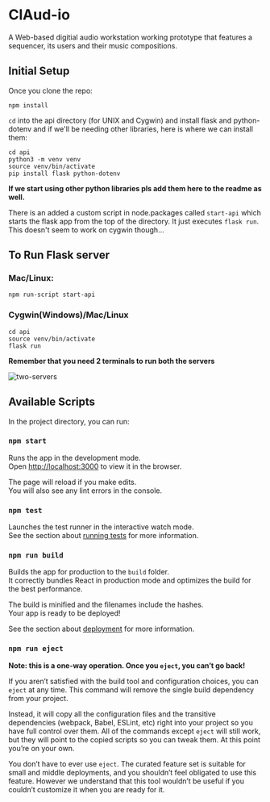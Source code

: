 # ClAud-io
A Web-based digitial audio workstation working prototype that features a sequencer, its users and their music compositions.

## Initial Setup 
Once you clone the repo:
```
npm install
```
`cd` into the api directory (for UNIX and Cygwin)
and install flask and python-dotenv
and if we'll be needing other libraries, here is where we can install them:
```
cd api
python3 -m venv venv
source venv/bin/activate
pip install flask python-dotenv
```
**If we start using other python libraries pls add them here to the readme as well.**


There is an added a custom script in node.packages called `start-api` which starts the flask app from the top of the directory. It just executes `flask run`. This doesn't seem to work on cygwin though...

## To Run Flask server
### Mac/Linux:
```
npm run-script start-api
```

### Cygwin(Windows)/Mac/Linux
```
cd api
source venv/bin/activate
flask run
```

**Remember that you need 2 terminals to run both the servers**

![two-servers](https://user-images.githubusercontent.com/55335418/110071827-9a44c600-7d31-11eb-8dc7-149e7b04b174.PNG)

## Available Scripts

In the project directory, you can run:

### `npm start`

Runs the app in the development mode.\
Open [http://localhost:3000](http://localhost:3000) to view it in the browser.

The page will reload if you make edits.\
You will also see any lint errors in the console.

### `npm test`

Launches the test runner in the interactive watch mode.\
See the section about [running tests](https://facebook.github.io/create-react-app/docs/running-tests) for more information.

### `npm run build`

Builds the app for production to the `build` folder.\
It correctly bundles React in production mode and optimizes the build for the best performance.

The build is minified and the filenames include the hashes.\
Your app is ready to be deployed!

See the section about [deployment](https://facebook.github.io/create-react-app/docs/deployment) for more information.

### `npm run eject`

**Note: this is a one-way operation. Once you `eject`, you can’t go back!**

If you aren’t satisfied with the build tool and configuration choices, you can `eject` at any time. This command will remove the single build dependency from your project.

Instead, it will copy all the configuration files and the transitive dependencies (webpack, Babel, ESLint, etc) right into your project so you have full control over them. All of the commands except `eject` will still work, but they will point to the copied scripts so you can tweak them. At this point you’re on your own.

You don’t have to ever use `eject`. The curated feature set is suitable for small and middle deployments, and you shouldn’t feel obligated to use this feature. However we understand that this tool wouldn’t be useful if you couldn’t customize it when you are ready for it.

